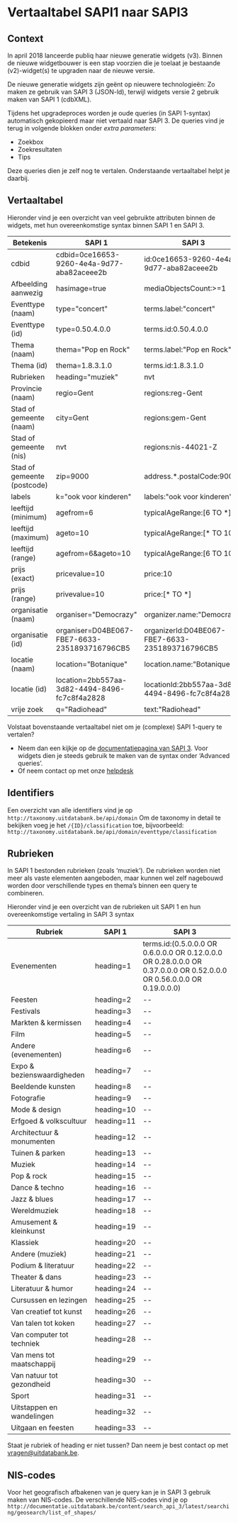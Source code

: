 ---
---

# Vertaaltabel SAPI1 naar SAPI3
## Context

In april 2018 lanceerde publiq haar nieuwe generatie widgets (v3). Binnen de nieuwe widgetbouwer is een stap voorzien die je toelaat je bestaande (v2)-widget(s) te upgraden naar de nieuwe versie. 

De nieuwe generatie widgets zijn geënt op nieuwere technologieën: Zo maken ze gebruik van SAPI 3 (JSON-ld), terwijl widgets versie 2 gebruik maken van SAPI 1 (cdbXML).

Tijdens het upgradeproces worden je oude queries (in SAPI 1-syntax) automatisch gekopieerd maar niet vertaald naar SAPI 3.  De queries vind je terug in volgende blokken onder _extra parameters_:
* Zoekbox
* Zoekresultaten
* Tips

Deze queries dien je zelf nog te vertalen. Onderstaande vertaaltabel helpt je daarbij.

## Vertaaltabel
Hieronder vind je een overzicht van veel gebruikte attributen binnen de widgets, met hun overeenkomstige syntax binnen SAPI 1 en SAPI 3.  

| Betekenis | SAPI 1 | SAPI 3 | Info | 
| -- | -- | -- | -- |
| cdbid | cdbid=0ce16653-9260-4e4a-9d77-aba82aceee2b | id:0ce16653-9260-4e4a-9d77-aba82aceee2b |  |
| Afbeelding aanwezig | hasimage=true | mediaObjectsCount:>=1 |  |
| Eventtype (naam) | type="concert" | terms.label:"concert" |  |
| Eventtype (id) | type=0.50.4.0.0 | terms.id:0.50.4.0.0 | [Info](#identifiers) |
| Thema (naam) | thema="Pop en Rock" |terms.label:"Pop en Rock" |  |
| Thema (id) | thema=1.8.3.1.0 | terms.id:1.8.3.1.0 | [Info](#identifiers) |
| Rubrieken | heading="muziek" | nvt | [Info](#rubrieken) |
| Provincie (naam) | regio=Gent | regions:reg-Gent |  |
| Stad of gemeente (naam) | city=Gent | regions:gem-Gent |  |
| Stad of gemeente (nis) | nvt | regions:nis-44021-Z  | [Info](#nis_codes) |
| Stad of gemeente (postcode) | zip=9000 | address.\*.postalCode:9000  |  |
| labels | k="ook voor kinderen" | labels:"ook voor kinderen" |  |
| leeftijd (minimum) | agefrom=6 | typicalAgeRange:[6 TO *] |  |
| leeftijd (maximum) | ageto=10 | typicalAgeRange:[* TO 10] |  |
| leeftijd (range) | agefrom=6&ageto=10| typicalAgeRange:[6 TO 10] |  |
| prijs (exact) | pricevalue=10 | price:10 |  |
| prijs (range) | privevalue=10 | price:[* TO *]|  |
| organisatie (naam)| organiser="Democrazy" | organizer.name:"Democrazy" |  |
| organisatie (id) | organiser=D04BE067-FBE7-6633-2351893716796CB5 | organizerId:D04BE067-FBE7-6633-2351893716796CB5|  |
| locatie (naam)| location="Botanique" | location.name:"Botanique" |  |
| locatie (id)| location=2bb557aa-3d82-4494-8496-fc7c8f4a2828 | locationId:2bb557aa-3d82-4494-8496-fc7c8f4a2828|  |
| vrije zoek| q="Radiohead" | text:"Radiohead" |  |

Volstaat bovenstaande vertaaltabel niet om je (complexe) SAPI 1-query te vertalen? 
* Neem dan een kijkje op de [documentatiepagina van SAPI 3](http://documentatie.uitdatabank.be/content/search_api_3/latest/getting-started/). Voor widgets dien je steeds gebruik te maken van de syntax onder ‘Advanced queries’.
* Of neem contact op met onze [helpdesk](mailto:vragen@uitdatabank.be)

<a id="identifiers"></a>
<h2>Identifiers</h2>

Een overzicht van alle identifiers vind je op ```http://taxonomy.uitdatabank.be/api/domain```
Om de taxonomy in detail te bekijken voeg je het ```/{ID}/classification``` toe, bijvoorbeeld: ```http://taxonomy.uitdatabank.be/api/domain/eventtype/classification```

<a id="rubrieken"></a>
<h2>Rubrieken</h2>

In SAPI 1 bestonden rubrieken (zoals ‘muziek’). De rubrieken worden niet meer als vaste elementen aangeboden, maar kunnen wel zelf nagebouwd worden door verschillende types en thema’s binnen een query te combineren. 

Hieronder vind je een overzicht van de rubrieken uit SAPI 1 en hun overeenkomstige vertaling in SAPI 3 syntax

| Rubriek | SAPI 1 | SAPI 3 | 
| -- | -- | -- | 
| Evenementen | heading=1 | terms.id:(0.5.0.0.0 OR 0.6.0.0.0 OR 0.12.0.0.0 OR 0.28.0.0.0 OR 0.37.0.0.0 OR 0.52.0.0.0 OR 0.56.0.0.0 OR 0.19.0.0.0) | 
| Feesten | heading=2 | -- | 
| Festivals | heading=3 | -- | 
| Markten & kermissen | heading=4 | -- | 
| Film | heading=5 | -- | 
| Andere (evenementen) | heading=6 | -- | 
| Expo & bezienswaardigheden | heading=7 | -- | 
| Beeldende kunsten | heading=8 | -- | 
| Fotografie | heading=9 | -- | 
| Mode & design | heading=10 | -- | 
| Erfgoed & volkscultuur | heading=11 | -- | 
| Architectuur & monumenten | heading=12 | -- | 
| Tuinen & parken | heading=13 | -- | 
| Muziek | heading=14 | -- | 
| Pop & rock | heading=15 | -- | 
| Dance & techno | heading=16 | -- | 
| Jazz & blues | heading=17 | -- | 
| Wereldmuziek | heading=18 | -- | 
| Amusement & kleinkunst | heading=19 | -- | 
| Klassiek | heading=20 | -- | 
| Andere (muziek) | heading=21 | -- | 
| Podium & literatuur | heading=22 | -- | 
| Theater & dans | heading=23 | -- | 
| Literatuur & humor | heading=24 | -- | 
| Cursussen en lezingen | heading=25 | -- | 
| Van creatief tot kunst | heading=26 | -- | 
| Van talen tot koken | heading=27 | -- | 
| Van computer tot techniek | heading=28 | -- | 
| Van mens tot maatschappij | heading=29 | -- | 
| Van natuur tot gezondheid | heading=30 | -- | 
| Sport | heading=31 | -- | 
| Uitstappen en wandelingen | heading=32 | -- | 
| Uitgaan en feesten | heading=33 | -- | 

Staat je rubriek of heading er niet tussen? Dan neem je best contact op met [vragen@uitdatabank.be](mailto:vragen@uitdatabank.be).

<a id="nis_codes"></a>
<h2>NIS-codes</h2>

Voor het geografisch afbakenen van je query kan je in SAPI 3 gebruik maken van NIS-codes. De verschillende NIS-codes vind je op ```http://documentatie.uitdatabank.be/content/search_api_3/latest/searching/geosearch/list_of_shapes/```
